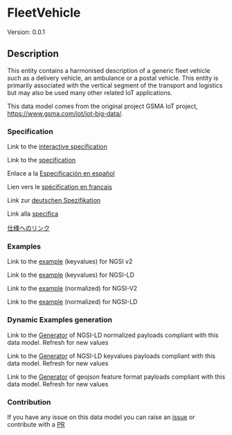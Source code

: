 # FleetVehicle
Version: 0.0.1

## Description 

This entity contains a harmonised description of a generic fleet vehicle such as a delivery vehicle, an ambulance or a postal vehicle. This entity is primarily associated with the vertical segment of the transport and logistics but may also be used many other related IoT applications.

This data model comes from the original project GSMA IoT project, https://www.gsma.com/iot/iot-big-data/.
### Specification

Link to the [interactive specification](https://swagger.lab.fiware.org/?url=https://smart-data-models.github.io/dataModel.Transportation/FleetVehicle/swagger.yaml)

Link to the [specification](https://github.com/smart-data-models/dataModel.Transportation/blob/master/FleetVehicle/doc/spec.md)

Enlace a la [Especificación en español](https://github.com/smart-data-models/dataModel.Transportation/blob/master/FleetVehicle/doc/spec_ES.md)

Lien vers le [spécification en français](https://github.com/smart-data-models/dataModel.Transportation/blob/master/FleetVehicle/doc/spec_FR.md)

Link zur [deutschen Spezifikation](https://github.com/smart-data-models/dataModel.Transportation/blob/master/FleetVehicle/doc/spec_DE.md)

Link alla [specifica](https://github.com/smart-data-models/dataModel.Transportation/blob/master/FleetVehicle/doc/spec_IT.md)

[仕様へのリンク](https://github.com/smart-data-models/dataModel.Transportation/blob/master/FleetVehicle/doc/spec_JA.md)
### Examples

Link to the [example](https://smart-data-models.github.io/dataModel.Transportation/FleetVehicle/examples/example.json) (keyvalues) for NGSI v2

Link to the [example](https://smart-data-models.github.io/dataModel.Transportation/FleetVehicle/examples/example.jsonld) (keyvalues) for NGSI-LD

Link to the [example](https://smart-data-models.github.io/dataModel.Transportation/FleetVehicle/examples/example-normalized.json) (normalized) for NGSI-V2

Link to the [example](https://smart-data-models.github.io/dataModel.Transportation/FleetVehicle/examples/example-normalized.jsonld) (normalized) for NGSI-LD
### Dynamic Examples generation

Link to the [Generator](https://smartdatamodels.org/extra/ngsi-ld_generator.php?schemaUrl=https://raw.githubusercontent.com/smart-data-models/dataModel.Transportation/master/FleetVehicle/schema.json&email=info@smartdatamodels.org) of NGSI-LD normalized payloads compliant with this data model. Refresh for new values

Link to the [Generator](https://smartdatamodels.org/extra/ngsi-ld_generator_keyvalues.php?schemaUrl=https://raw.githubusercontent.com/smart-data-models/dataModel.Transportation/master/FleetVehicle/schema.json&email=info@smartdatamodels.org) of NGSI-LD keyvalues payloads compliant with this data model. Refresh for new values

Link to the [Generator](https://smartdatamodels.org/extra/geojson_features_generator.php?schemaUrl=https://raw.githubusercontent.com/smart-data-models/dataModel.Transportation/master/FleetVehicle/schema.json&email=info@smartdatamodels.org) of geojson feature format payloads compliant with this data model. Refresh for new values
### Contribution

 If you have any issue on this data model you can raise an [issue](https://github.com/smart-data-models/dataModel.Transportation/issues)  or contribute with a [PR](https://github.com/smart-data-models/dataModel.Transportation/pulls)